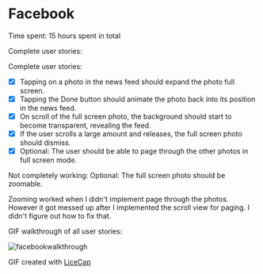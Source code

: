 # Facebook

Time spent: 15 hours spent in total

Complete user stories: 

Complete user stories: 

* [x] Tapping on a photo in the news feed should expand the photo full screen.
* [x] Tapping the Done button should animate the photo back into its position in the news feed.
* [x] On scroll of the full screen photo, the background should start to become transparent, revealing the feed.
* [x] If the user scrolls a large amount and releases, the full screen photo should dismiss.
* [x]  Optional: The user should be able to page through the other photos in full screen mode.

Not completely working: Optional: The full screen photo should be zoomable.

Zooming worked when I didn't implement page through the photos. However it got messed up after I implemented the scroll view for paging. I didn't figure out how to fix that. 


GIF walkthrough of all user stories:

![facebookwalkthrough](https://cloud.githubusercontent.com/assets/8554507/8030097/b6b8a6f0-0d78-11e5-9bf3-6a9da21ef782.gif)

GIF created with [LiceCap](http://www.cockos.com/licecap/)

